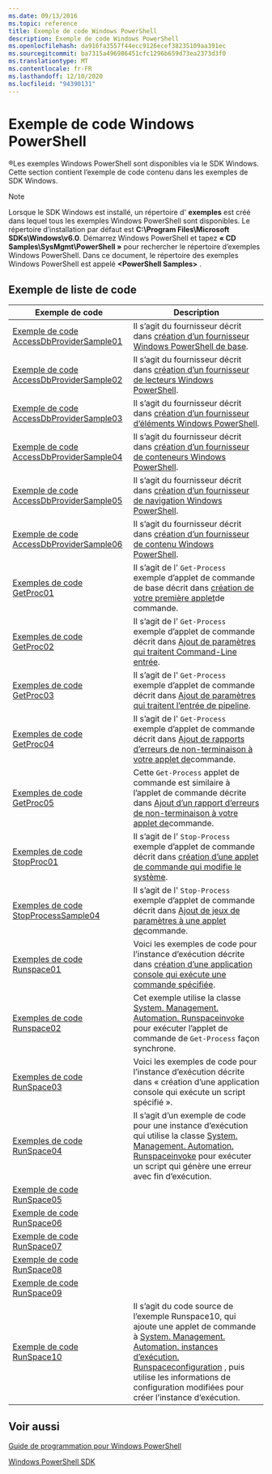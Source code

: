 ```yaml
---
ms.date: 09/13/2016
ms.topic: reference
title: Exemple de code Windows PowerShell
description: Exemple de code Windows PowerShell
ms.openlocfilehash: da916fa3557f44ecc9126ecef38235109aa391ec
ms.sourcegitcommit: ba7315a496986451cfc1296b659d73ea2373d3f0
ms.translationtype: MT
ms.contentlocale: fr-FR
ms.lasthandoff: 12/10/2020
ms.locfileid: "94390131"
---
```

# <a name="windows-powershell-sample-code"></a>Exemple de code Windows PowerShell

&reg;Les exemples Windows PowerShell sont disponibles via le SDK Windows. Cette section contient l’exemple de code contenu dans les exemples de SDK Windows.

> [!NOTE]
> Lorsque le SDK Windows est installé, un répertoire d' **exemples** est créé dans lequel tous les exemples Windows PowerShell sont disponibles. Le répertoire d’installation par défaut est **C:\Program Files\Microsoft SDKs\Windows\v6.0**. Démarrez Windows PowerShell et tapez **« CD Samples\SysMgmt\PowerShell »** pour rechercher le répertoire d’exemples Windows PowerShell. Dans ce document, le répertoire des exemples Windows PowerShell est appelé **\<PowerShell Samples>** .

## <a name="sample-code-listing"></a>Exemple de liste de code

|                                    Exemple de code                                    |                                                                                                                                           Description                                                                                                                                           |
| --------------------------------------------------------------------------------- | ----------------------------------------------------------------------------------------------------------------------------------------------------------------------------------------------------------------------------------------------------------------------------------------------- |
| [Exemple de code AccessDbProviderSample01](./accessdbprovidersample01-code-sample.md) | Il s’agit du fournisseur décrit dans [création d’un fournisseur Windows PowerShell de base](./creating-a-basic-windows-powershell-provider.md).                                                                                                                                                            |
| [Exemple de code AccessDbProviderSample02](./accessdbprovidersample02-code-sample.md) | Il s’agit du fournisseur décrit dans [création d’un fournisseur de lecteurs Windows PowerShell](./creating-a-windows-powershell-drive-provider.md).                                                                                                                                                            |
| [Exemple de code AccessDbProviderSample03](./accessdbprovidersample03-code-sample.md) | Il s’agit du fournisseur décrit dans [création d’un fournisseur d’éléments Windows PowerShell](./creating-a-windows-powershell-item-provider.md).                                                                                                                                                              |
| [Exemple de code AccessDbProviderSample04](./accessdbprovidersample04-code-sample.md) | Il s’agit du fournisseur décrit dans [création d’un fournisseur de conteneurs Windows PowerShell](./creating-a-windows-powershell-container-provider.md).                                                                                                                                                    |
| [Exemple de code AccessDbProviderSample05](./accessdbprovidersample05-code-sample.md) | Il s’agit du fournisseur décrit dans [création d’un fournisseur de navigation Windows PowerShell](./creating-a-windows-powershell-navigation-provider.md).                                                                                                                                                  |
| [Exemple de code AccessDbProviderSample06](./accessdbprovidersample06-code-sample.md) | Il s’agit du fournisseur décrit dans [création d’un fournisseur de contenu Windows PowerShell](./creating-a-windows-powershell-content-provider.md).                                                                                                                                                        |
| [Exemples de code GetProc01](./getproc01-code-samples.md)                             | Il s’agit de l' `Get-Process` exemple d’applet de commande de base décrit dans [création de votre première applet](../cmdlet/creating-a-cmdlet-without-parameters.md)de commande.                                                                                                                                                     |
| [Exemples de code GetProc02](./getproc02-code-samples.md)                             | Il s’agit de l' `Get-Process` exemple d’applet de commande décrit dans [Ajout de paramètres qui traitent Command-Line entrée](../cmdlet/adding-parameters-that-process-command-line-input.md).                                                                                                                       |
| [Exemples de code GetProc03](./getproc03-code-samples.md)                             | Il s’agit de l' `Get-Process` exemple d’applet de commande décrit dans [Ajout de paramètres qui traitent l’entrée de pipeline](../cmdlet/adding-parameters-that-process-pipeline-input.md).                                                                                                                               |
| [Exemples de code GetProc04](./getproc04-code-samples.md)                             | Il s’agit de l' `Get-Process` exemple d’applet de commande décrit dans [Ajout de rapports d’erreurs de non-terminaison à votre applet de](../cmdlet/adding-non-terminating-error-reporting-to-your-cmdlet.md)commande.                                                                                                                |
| [Exemples de code GetProc05](./getproc05-code-samples.md)                             | Cette `Get-Process` applet de commande est similaire à l’applet de commande décrite dans [Ajout d’un rapport d’erreurs de non-terminaison à votre applet de](../cmdlet/adding-non-terminating-error-reporting-to-your-cmdlet.md)commande.                                                                                                     |
| [Exemples de code StopProc01](./stopproc01-code-samples.md)                           | Il s’agit de l' `Stop-Process` exemple d’applet de commande décrit dans [création d’une applet de commande qui modifie le système](../cmdlet/creating-a-cmdlet-that-modifies-the-system.md).                                                                                                                                    |
| [Exemples de code StopProcessSample04](./stopprocesssample04-code-samples.md)         | Il s’agit de l' `Stop-Process` exemple d’applet de commande décrit dans [Ajout de jeux de paramètres à une applet de](../cmdlet/adding-parameter-sets-to-a-cmdlet.md)commande.                                                                                                                                                      |
| [Exemples de code Runspace01](./runspace01-code-samples.md)                           | Voici les exemples de code pour l’instance d’exécution décrite dans [création d’une application console qui exécute une commande spécifiée](/dotnet/csharp/programming-guide/inside-a-program/hello-world-your-first-program).                                                                                      |
| [Exemples de code Runspace02](./runspace02-code-samples.md)                           | Cet exemple utilise la classe [System. Management. Automation. Runspaceinvoke](/dotnet/api/System.Management.Automation.RunspaceInvoke) pour exécuter l’applet de commande de `Get-Process` façon synchrone.                                                                                                            |
| [Exemples de code RunSpace03](./runspace03-code-samples.md)                           | Voici les exemples de code pour l’instance d’exécution décrite dans « création d’une application console qui exécute un script spécifié ».                                                                                                                                                                         |
| [Exemples de code RunSpace04](./runspace04-code-samples.md)                           | Il s’agit d’un exemple de code pour une instance d’exécution qui utilise la classe [System. Management. Automation. Runspaceinvoke](/dotnet/api/System.Management.Automation.RunspaceInvoke) pour exécuter un script qui génère une erreur avec fin d’exécution.                                                                         |
| [Exemple de code RunSpace05](./runspace05-code-sample.md)                             |                                                                                                            |
| [Exemple de code RunSpace06](./runspace06-code-sample.md)                             |                                                                                                     |
| [Exemple de code RunSpace07](./runspace07-code-sample.md)                             |                                                                                               |
| [Exemple de code RunSpace08](./runspace08-code-sample.md)                             |                                                                                              |
| [Exemple de code RunSpace09](./runspace09-code-sample.md)                             |                                                                                       |
| [Exemple de code RunSpace10](./runspace10-code-sample.md)                             | Il s’agit du code source de l’exemple Runspace10, qui ajoute une applet de commande à [System. Management. Automation. instances d’exécution. Runspaceconfiguration](/dotnet/api/System.Management.Automation.Runspaces.RunspaceConfiguration) , puis utilise les informations de configuration modifiées pour créer l’instance d’exécution. |

## <a name="see-also"></a>Voir aussi

[Guide de programmation pour Windows PowerShell](./windows-powershell-programmer-s-guide.md)

[Windows PowerShell SDK](../windows-powershell-reference.md)
